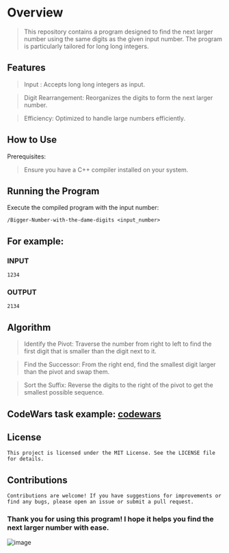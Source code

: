 # Overview

> This repository contains a program designed to find the next larger number
using the same digits as the given input number. The program is particularly
tailored for long long integers.


## Features

> Input : Accepts long long integers as input.

> Digit Rearrangement: Reorganizes the digits to form the next larger number.

> Efficiency: Optimized to handle large numbers efficiently.

## How to Use
Prerequisites:

> Ensure you have a C++ compiler installed on your system.

## Running the Program

Execute the compiled program with the input number:

`/Bigger-Number-with-the-dame-digits <input_number>`

## For example:
### INPUT
```1234```
### OUTPUT
```2134```
## Algorithm

> Identify the Pivot: Traverse the number from right to left to find the first digit that is smaller than the digit next to it.

> Find the Successor: From the right end, find the smallest digit larger than the pivot and swap them.

> Sort the Suffix: Reverse the digits to the right of the pivot to get the smallest possible sequence.

## CodeWars task example: [codewars](https://www.codewars.com/kata/55983863da40caa2c900004e)


## License
`This project is licensed under the MIT License. See the LICENSE file for details.`
## Contributions
`Contributions are welcome! If you have suggestions for improvements or find any bugs, please open an issue or submit a pull request.`

### Thank you for using this program! I hope it helps you find the next larger number with ease.



![image](https://github.com/Faysi505/Bigger-Number-with-the-dame-digits/assets/156437626/70999c7c-d3e1-475f-bd38-37d61025a104)
